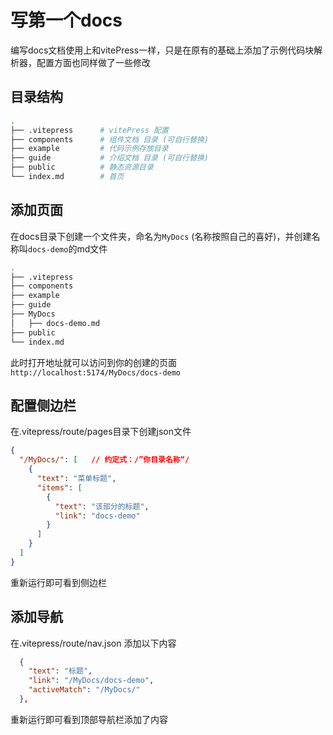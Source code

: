 # 写第一个docs

编写docs文档使用上和vitePress一样，只是在原有的基础上添加了示例代码块解析器，配置方面也同样做了一些修改

## 目录结构
``` bash
.
├── .vitepress      # vitePress 配置    
├── components      # 组件文档 目录 (可自行替换)   
├── example         # 代码示例存放目录
├── guide           # 介绍文档 目录 (可自行替换)  
├── public          # 静态资源目录
└── index.md        # 首页
```

## 添加页面

在docs目录下创建一个文件夹，命名为`MyDocs` (名称按照自己的喜好)，并创建名称叫`docs-demo`的md文件
``` bash
.
├── .vitepress        
├── components      
├── example         
├── guide     
├── MyDocs  
│   ├── docs-demo.md
├── public         
└── index.md       
```

此时打开地址就可以访问到你的创建的页面`http://localhost:5174/MyDocs/docs-demo`

## 配置侧边栏
在.vitepress/route/pages目录下创建json文件
``` json
{
  "/MyDocs/": [   // 约定式：/”你目录名称“/
    {
      "text": "菜单标题",
      "items": [
        {
          "text": "该部分的标题",
          "link": "docs-demo"
        }
      ]
    }
  ]
}
```
重新运行即可看到侧边栏


## 添加导航
在.vitepress/route/nav.json 添加以下内容
``` json
  {
    "text": "标题",
    "link": "/MyDocs/docs-demo",
    "activeMatch": "/MyDocs/"
  },
```
重新运行即可看到顶部导航栏添加了内容





